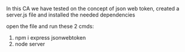 In this CA we have tested on the concept of json web token,
created a server.js file and installed the needed dependencies

open the file and run these 2 cmds: 
  1. npm i express jsonwebtoken
  2. node server
